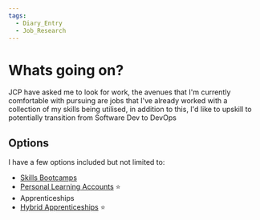 ```yaml
---
tags:
  - Diary_Entry
  - Job_Research
---
```

# Whats going on?

JCP have asked me to look for work, the avenues that I'm currently comfortable with pursuing are jobs that I've already worked with a collection of my skills being utilised, in addition to this, I'd like to upskill to potentially transition from Software Dev to DevOps

## Options
I have a few options included but not limited to:
- [Skills Bootcamps](../../../Job%20Seeking/Training/Skills%20Bootcamps.md)
- [Personal Learning Accounts](../../../Job%20Seeking/Training/Personal%20Learning%20Accounts.md) :star:
- Apprenticeships
- [Hybrid Apprenticeships](../../../Job%20Seeking/Training/Hybrid%20Apprenticeships.md) :star: